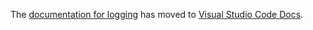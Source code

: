 The [documentation for logging](https://code.visualstudio.com/docs/cpp/enable-logging-cpp) has moved to [Visual Studio Code Docs](https://code.visualstudio.com/docs).